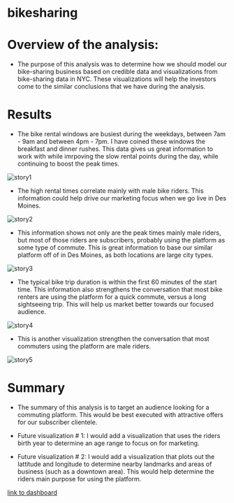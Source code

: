 # bikesharing

# Overview of the analysis:
* The purpose of this analysis was to determine how we should model our bike-sharing business based on credible data and visualizations from bike-sharing data in NYC. These visualizations will help the investors come to the similar conclusions that we have during the analysis.

# Results
* The bike rental windows are busiest during the weekdays, between 7am - 9am and between 4pm - 7pm. I have coined these windows the breakfast and dinner rushes. This data gives us great information to work with while imrpoving the slow rental points during the day, while continuing to boost the peak times.

![story1]()

* The high rental times correlate mainly with male bike riders. This information could help drive our marketing focus when we go live in Des Moines. 

![story2]()

* This information shows not only are the peak times mainly male riders, but most of those riders are subscribers, probably using the platform as some type of commute. This is great information to base our similar platform off of in Des Moines, as both locations are large city types.

![story3]()

* The typical bike trip duration is within the first 60 minutes of the start time. This information also strengthens the conversation that most bike renters are using the platform for a quick commute, versus a long sightseeing trip. This will help us market better towards our focused audience. 

![story4]()

* This is another visualization strengthen the conversation that most commuters using the platform are male riders.

![story5]()

# Summary
* The summary of this analysis is to target an audience looking for a commuting platform. This would be best executed with attractive offers for our subscriber clientele. 

* Future visualization # 1: I would add a visualization that uses the riders birth year to determine an age range to focus on for marketing.

* Future visualization # 2: I would add a visualization that plots out the lattitude and longitude to determine nearby landmarks and areas of business (such as a downtown area). This would help determine the riders main purpose for using the platform.

[link to dashboard](https://public.tableau.com/app/profile/derek.w6971/viz/Challenge_16399278714530/Story1?publish=yes "link to dashboard")